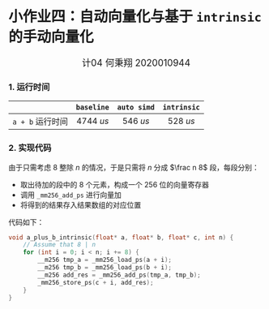 # 小作业四：自动向量化与基于 `intrinsic` 的手动向量化

<center><font size=4>计04 何秉翔 2020010944</font></center>

### 1. 运行时间

|                  | `baseline` | `auto simd` | `intrinsic` |
| :--------------: | :--------: | :---------: | :---------: |
| `a + b` 运行时间 | $4744\ us$ |  $546\ us$  |  $528\ us$  |

### 2. 实现代码

由于只需考虑 $8$ 整除 $n$ 的情况，于是只需将 $n$ 分成 $\frac n 8$ 段，每段分别：

+ 取出待加的段中的 $8$ 个元素，构成一个 $256$ 位的向量寄存器
+ 调用 `_mm256_add_ps` 进行向量加
+ 将得到的结果存入结果数组的对应位置

代码如下：

```c++
void a_plus_b_intrinsic(float* a, float* b, float* c, int n) {
    // Assume that 8 | n
    for (int i = 0; i < n; i += 8) {
        __m256 tmp_a = _mm256_load_ps(a + i);
        __m256 tmp_b = _mm256_load_ps(b + i);
        __m256 add_res = _mm256_add_ps(tmp_a, tmp_b);
        _mm256_store_ps(c + i, add_res);
    }
}
```

